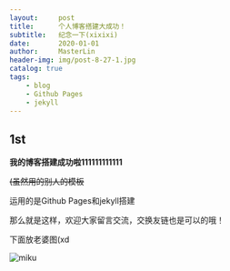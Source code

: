 ```yaml
---
layout:     post
title:      个人博客搭建大成功！
subtitle:   纪念一下(xixixi)
date:       2020-01-01
author:     MasterLin
header-img: img/post-8-27-1.jpg
catalog: true
tags:
    - blog
    - Github Pages
    - jekyll
---
```


## 1st ##
**我的博客搭建成功啦111111111111**

<s>(虽然用的别人的模板</s>

运用的是Github Pages和jekyll搭建

那么就是这样，欢迎大家留言交流，交换友链也是可以的哦！

下面放老婆图(xd

![miku](https://puu.sh/BmI9f/1e4d83a0f1.jpg)
